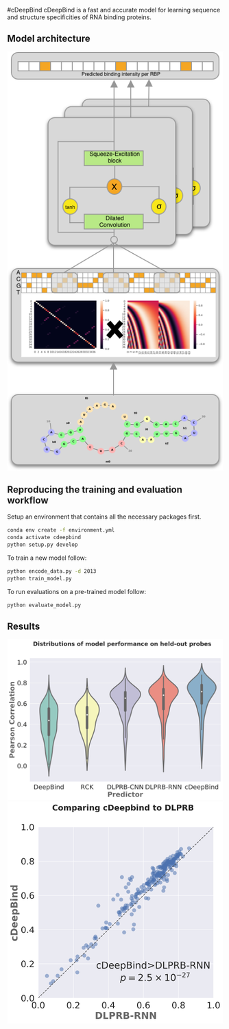#cDeepBind
cDeepBind is a fast and accurate model for learning sequence and structure specificities of RNA binding proteins.
 

## Model architecture
![arch](docs/cdeepbind_poster_schematic.png)


##  Reproducing the training and evaluation workflow

Setup an environment that contains all the necessary packages first.
```bash
conda env create -f environment.yml
conda activate cdeepbind
python setup.py develop
```

To train a new model follow:
```bash
python encode_data.py -d 2013
python train_model.py
```

To run evaluations on a pre-trained model follow:
```bash
python evaluate_model.py
```

## Results
![img](docs/model_comparison_paper.png)
![img](docs/model_scatter_paper.png)

